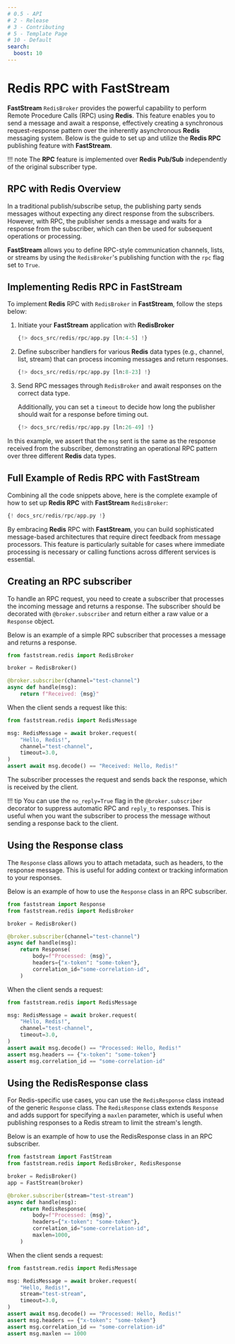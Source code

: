 ```yaml
---
# 0.5 - API
# 2 - Release
# 3 - Contributing
# 5 - Template Page
# 10 - Default
search:
  boost: 10
---
```


# Redis RPC with FastStream

**FastStream** `RedisBroker` provides the powerful capability to perform Remote Procedure Calls (RPC) using **Redis**. This feature enables you to send a message and await a response, effectively creating a synchronous request-response pattern over the inherently asynchronous **Redis** messaging system. Below is the guide to set up and utilize the **Redis RPC** publishing feature with **FastStream**.

!!! note
    The **RPC** feature is implemented over **Redis Pub/Sub** independently of the original subscriber type.

## RPC with Redis Overview

In a traditional publish/subscribe setup, the publishing party sends messages without expecting any direct response from the subscribers. However, with RPC, the publisher sends a message and waits for a response from the subscriber, which can then be used for subsequent operations or processing.

**FastStream** allows you to define RPC-style communication channels, lists, or streams by using the `RedisBroker`'s publishing function with the `rpc` flag set to `True`.

## Implementing Redis RPC in FastStream

To implement **Redis** RPC with `RedisBroker` in **FastStream**, follow the steps below:

1. Initiate your **FastStream** application with **RedisBroker**

    ```python linenums="1"
    {!> docs_src/redis/rpc/app.py [ln:4-5] !}
    ```

2. Define subscriber handlers for various **Redis** data types (e.g., channel, list, stream) that can process incoming messages and return responses.

    ```python linenums="1"
    {!> docs_src/redis/rpc/app.py [ln:8-23] !}
    ```

3. Send RPC messages through `RedisBroker` and await responses on the correct data type.

    Additionally, you can set a `timeout` to decide how long the publisher should wait for a response before timing out.

    ```python linenums="1" hl_lines="5 12 19"
    {!> docs_src/redis/rpc/app.py [ln:26-49] !}
    ```

In this example, we assert that the `msg` sent is the same as the response received from the subscriber, demonstrating an operational RPC pattern over three different **Redis** data types.

## Full Example of Redis RPC with FastStream

Combining all the code snippets above, here is the complete example of how to set up **Redis RPC** with **FastStream** `RedisBroker`:

```python linenums="1"
{! docs_src/redis/rpc/app.py !}
```

By embracing **Redis** RPC with **FastStream**, you can build sophisticated message-based architectures that require direct feedback from message processors. This feature is particularly suitable for cases where immediate processing is necessary or calling functions across different services is essential.

## Creating an RPC subscriber

To handle an RPC request, you need to create a subscriber that processes the incoming message and returns a response.
The subscriber should be decorated with `@broker.subscriber` and return either a raw value or a `Response` object.

Below is an example of a simple RPC subscriber that processes a message and returns a response.

```python hl_lines="1 8"
from faststream.redis import RedisBroker

broker = RedisBroker()

@broker.subscriber(channel="test-channel")
async def handle(msg):
    return f"Received: {msg}"
```

When the client sends a request like this:

```python hl_lines="1 8"
from faststream.redis import RedisMessage

msg: RedisMessage = await broker.request(
    "Hello, Redis!",
    channel="test-channel",
    timeout=3.0,
)
assert await msg.decode() == "Received: Hello, Redis!"
```

The subscriber processes the request and sends back the response, which is received by the client.

!!! tip
    You can use the `no_reply=True` flag in the `@broker.subscriber` decorator to suppress automatic RPC and `reply_to` responses.
    This is useful when you want the subscriber to process the message without sending a response back to the client.

## Using the Response class
The `Response` class allows you to attach metadata, such as headers, to the response message.
This is useful for adding context or tracking information to your responses.

Below is an example of how to use the `Response` class in an RPC subscriber.

```python hl_lines="1 8"
from faststream import Response
from faststream.redis import RedisBroker

broker = RedisBroker()

@broker.subscriber(channel="test-channel")
async def handle(msg):
    return Response(
        body=f"Processed: {msg}",
        headers={"x-token": "some-token"},
        correlation_id="some-correlation-id",
    )
```

When the client sends a request:

```python hl_lines="1 8"
from faststream.redis import RedisMessage

msg: RedisMessage = await broker.request(
    "Hello, Redis!",
    channel="test-channel",
    timeout=3.0,
)
assert await msg.decode() == "Processed: Hello, Redis!"
assert msg.headers == {"x-token": "some-token"}
assert msg.correlation_id == "some-correlation-id"
```

## Using the RedisResponse class
For Redis-specific use cases, you can use the `RedisResponse` class instead of the generic `Response` class.
The `RedisResponse` class extends `Response` and adds support for specifying a `maxlen` parameter,
which is useful when publishing responses to a Redis stream to limit the stream's length.

Below is an example of how to use the RedisResponse class in an RPC subscriber.

```python hl_lines="1 8"
from faststream import FastStream
from faststream.redis import RedisBroker, RedisResponse

broker = RedisBroker()
app = FastStream(broker)

@broker.subscriber(stream="test-stream")
async def handle(msg):
    return RedisResponse(
        body=f"Processed: {msg}",
        headers={"x-token": "some-token"},
        correlation_id="some-correlation-id",
        maxlen=1000,
    )
```

When the client sends a request:

```python hl_lines="1 8"
from faststream.redis import RedisMessage

msg: RedisMessage = await broker.request(
    "Hello, Redis!",
    stream="test-stream",
    timeout=3.0,
)
assert await msg.decode() == "Processed: Hello, Redis!"
assert msg.headers == {"x-token": "some-token"}
assert msg.correlation_id == "some-correlation-id"
assert msg.maxlen == 1000
```
